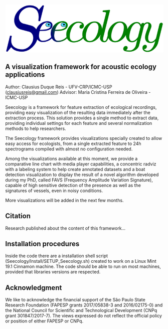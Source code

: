 ![alt text](https://github.com/clausiusreis/Seecology/blob/master/Seecology/static/images/Seecology.png?raw=true)

## A visualization framework for acoustic ecology applications

Author: Clausius Duque Reis - UFV-CRP/ICMC-USP (clausiusreis@gmail.com)
Advisor: Maria Cristina Ferreira de Oliveira - ICMC-USP

Seecology is a framework for feature extraction of ecological recordings, providing easy visualization of the resulting data immediately after the extraction process. This solution provides a single method to extract data, providing individual settings for each feature and several normalization methods to help researchers.

The Seecology framework provides visualizations specially created to allow easy access for ecologists, from a single extracted feature to 24h spectrograms compiled with almost no configuration needed.

Among the visualizations available at this moment, we provide a comparative line chart with media player capabilities, a concentric radviz with a labeling system to help create annotated datasets and a boat detection visualization to display the result of a novel algorithm developed during my PhD, called FAVS (Frequency Amplitude Variation Signature), capable of high sensitive detection of the presence as well as the signatures of vessels, even in noisy conditions.

More visualizations will be added in the next few months.

## Citation
Research published about the content of this framework...

## Installation procedures
Inside the code there are a installation shell script (Seecology/Install/SETUP_Seecology.sh) created to work on a Linux Mint 19.1 Cinnamon machine. The code should be able to run on most machines, provided that libraries versions are respected.

## Acknowledgment
We like to acknowledge the financial support of the São Paulo State Research Foundation (FAPESP grants 2017/05838-3 and 2016/02175-0) and the National Council for Scientific and Technological Development (CNPq grant 301847/2017-7). The views expressed do not reflect the official policy or position of either FAPESP or CNPq.
